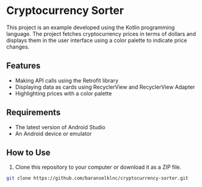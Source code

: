 # Cryptocurrency Sorter

This project is an example developed using the Kotlin programming language. The project fetches cryptocurrency prices in terms of dollars and displays them in the user interface using a color palette to indicate price changes.

## Features

- Making API calls using the Retrofit library
- Displaying data as cards using RecyclerView and RecyclerView Adapter
- Highlighting prices with a color palette

## Requirements

- The latest version of Android Studio
- An Android device or emulator

## How to Use

1. Clone this repository to your computer or download it as a ZIP file.

```bash
git clone https://github.com/baranselklnc/cryptocurrency-sorter.git
